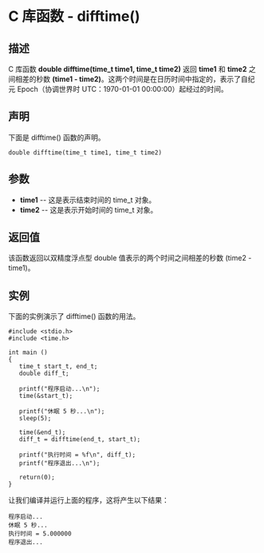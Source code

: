 
# C 库函数 - difftime()

  

## 描述

C 库函数 **double difftime(time_t time1, time_t time2)** 返回 **time1** 和 **time2** 之间相差的秒数 **(time1 - time2)**。这两个时间是在日历时间中指定的，表示了自纪元 Epoch（协调世界时 UTC：1970-01-01 00:00:00）起经过的时间。

## 声明

下面是 difftime() 函数的声明。

```
double difftime(time_t time1, time_t time2)

```

## 参数

*   **time1** -- 这是表示结束时间的 time_t 对象。
*   **time2** -- 这是表示开始时间的 time_t 对象。

## 返回值

该函数返回以双精度浮点型 double 值表示的两个时间之间相差的秒数 (time2 - time1)。

## 实例

下面的实例演示了 difftime() 函数的用法。

```
#include <stdio.h>
#include <time.h>

int main ()
{
   time_t start_t, end_t;
   double diff_t;

   printf("程序启动...\n");
   time(&start_t);

   printf("休眠 5 秒...\n");
   sleep(5);

   time(&end_t);
   diff_t = difftime(end_t, start_t);

   printf("执行时间 = %f\n", diff_t);
   printf("程序退出...\n");

   return(0);
}

```

让我们编译并运行上面的程序，这将产生以下结果：

```
程序启动...
休眠 5 秒...
执行时间 = 5.000000
程序退出...

```

  

